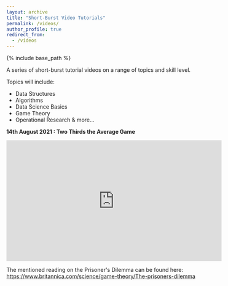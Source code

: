 ```yaml
---
layout: archive
title: "Short-Burst Video Tutorials"
permalink: /videos/
author_profile: true
redirect_from:
  - /videos
---
```


{% include base_path %}


A series of short-burst tutorial videos on a range of topics and skill level.

Topics will include:
* Data Structures
* Algorithms
* Data Science Basics
* Game Theory
* Operational Research
& more... 




**14th August 2021 : Two Thirds the Average Game**


<iframe width="560" height="315" src="https://www.youtube.com/embed/98H1nCBgO9k" title="YouTube video player" frameborder="0" allow="accelerometer; autoplay; clipboard-write; encrypted-media; gyroscope; picture-in-picture" allowfullscreen></iframe>


The mentioned reading on the Prisoner's Dilemma can be found here: https://www.britannica.com/science/game-theory/The-prisoners-dilemma 

